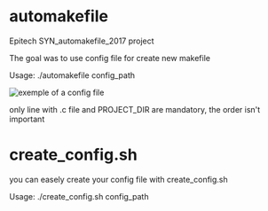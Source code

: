 # automakefile
Epitech SYN_automakefile_2017 project

The goal was to use config file for create new makefile

Usage: ./automakefile config_path

![exemple of a config file](./configtest/newconfig)

only line with .c file and PROJECT_DIR are mandatory, the order isn't important

# create_config.sh
you can easely create your config file with create_config.sh

Usage: ./create_config.sh config_path
